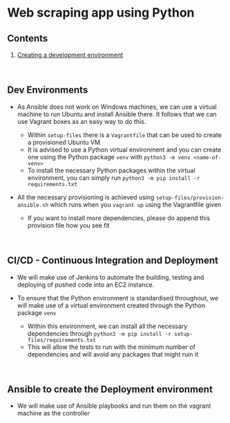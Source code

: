 # Web scraping app using Python

## Contents
1. [Creating a development environment](https://github.com/jaredsparta/Scraper-Project#Dev-Environments)

<br>

## Dev Environments
- As Ansible does not work on Windows machines, we can use a virtual machine to run Ubuntu and install Ansible there. It follows that we can use Vagrant boxes as an easy way to do this.
    - Within `setup-files` there is a `Vagrantfile` that can be used to create a provisioned Ubuntu VM
    - It is advised to use a Python virtual environment and you can create one using the Python package `venv` with `python3 -m venv <name-of-venv>`
    - To install the necessary Python packages within the virtual environment, you can simply run `python3 -m pip install -r requirements.txt`

- All the necessary provisioning is achieved using `setup-files/provision-ansible.sh` which runs when you `vagrant up` using the Vagrantfile given
    - If you want to install more dependencies, please do append this provision file how you see fit

<br>

## CI/CD - Continuous Integration and Deployment

- We will make use of Jenkins to automate the building, testing and deploying of pushed code into an EC2 instance.

- To ensure that the Python environment is standardised throughout, we will make use of a virtual environment created through the Python package `venv`
    - Within this environment, we can install all the necessary dependencies through `python3 -m pip install -r setup-files/requirements.txt`
    - This will allow the tests to run with the minimum number of dependencies and will avoid any packages that might ruin it

<br>

## Ansible to create the Deployment environment
- We will make use of Ansible playbooks and run them on the vagrant machine as the controller